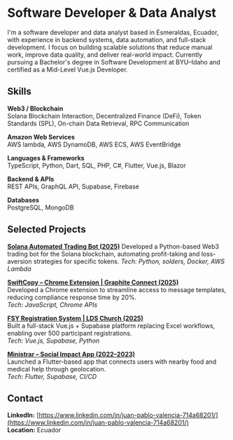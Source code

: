 # Software Developer & Data Analyst

I'm a software developer and data analyst based in Esmeraldas, Ecuador, with experience in backend systems, data automation, and full-stack development. I focus on building scalable solutions that reduce manual work, improve data quality, and deliver real-world impact. Currently pursuing a Bachelor's degree in Software Development at BYU–Idaho and certified as a Mid-Level Vue.js Developer.

## Skills

**Web3 / Blockchain**  
Solana Blockchain Interaction, Decentralized Finance (DeFi), Token Standards (SPL), On-chain Data Retrieval, RPC Communication

**Amazon Web Services**  
AWS lambda, AWS DynamoDB, AWS ECS, AWS EventBridge

**Languages & Frameworks**  
TypeScript, Python, Dart, SQL, PHP, C#, Flutter, Vue.js, Blazor

**Backend & APIs**  
REST APIs, GraphQL API, Supabase, Firebase

**Databases**  
PostgreSQL, MongoDB

## Selected Projects

**[Solana Automated Trading Bot (2025)](https://github.com/iamvalenciia/solana-trading-bot)** 
Developed a Python-based Web3 trading bot for the Solana blockchain, automating profit-taking and loss-aversion strategies for specific tokens.
*Tech: Python, solders, Docker, AWS Lambda*

**[SwiftCopy – Chrome Extension | Graphite Connect (2025)](https://github.com/iamvalenciia/swiftcopy)**  
Developed a Chrome extension to streamline access to message templates, reducing compliance response time by 20%.  
*Tech: JavaScript, Chrome APIs*

**[FSY Registration System | LDS Church (2025)](https://github.com/iamvalenciia/pfj-website)**  
Built a full-stack Vue.js + Supabase platform replacing Excel workflows, enabling over 500 participant registrations.  
*Tech: Vue.js, Supabase, Python*

**[Ministrar – Social Impact App (2022–2023)](https://play.google.com/store/apps/details?id=com.juan.ministrar3&pcampaignid=web_share)**  
Launched a Flutter-based app that connects users with nearby food and medical help through geolocation.  
*Tech: Flutter, Supabase, CI/CD*

## Contact

**LinkedIn:** [https://www.linkedin.com/in/juan-pablo-valencia-714a68201/](https://www.linkedin.com/in/juan-pablo-valencia-714a68201/)  
**Location:** Ecuador
